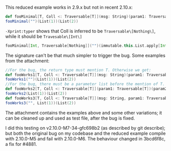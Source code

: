 This reduced example works in 2.9.x but not in recent 2.10.x:

```scala
def fooMinimal[T, Coll <: Traversable[T]](msg: String)(param1: Traversable[T])(param2: Coll): Traversable[T] = throw new Exception()
fooMinimal("")(List(1))(List(2))
```

`-Xprint:typer` shows that Coll is inferred to be `Traversable\[Nothing\]`, while it should be `Travesable\[Int\]`

```scala
fooMinimal[Int, Traversable[Nothing]]("")(immutable.this.List.apply[Int](1))(immutable.this.List.apply[A](2));
```
The signature can't be that much simpler to trigger the bug. Some examples from the attachment:
```scala
//For the bug, the return type must mention T. Otherwise we get:
def fooWorks1[T, Coll <: Traversable[T]](msg: String)(param1: Traversable[T])(param2: Coll) = throw new Exception()
fooWorks1("")(List(1))(List(2))
//For the bug, there must be a parameter list before the mention of T. Otherwise we get:
def fooWorks2[T, Coll <: Traversable[T]](param1: Traversable[T])(param2: Coll): Traversable[T] = throw new Exception()
fooWorks2(List(1))(List(2))
def fooWorks3[T, Coll <: Traversable[T]](msg: String, param1: Traversable[T])(param2: Coll): Traversable[T] = throw new Exception()
fooWorks3("", List(1))(List(2))
```
The attachment contains the examples above and some other variations; it can be cleaned up and used as test file, after the bug is fixed.

I did this testing on v2.10.0-M7-34-gfc698b2 (as described by git describe); but both the original bug on my codebase and the reduced example compile with 2.10.0-M5 and fail with 2.10.0-M6.
The behaviour changed in 3bcd6f8c, a fix for #4881.
